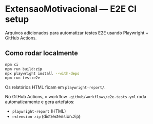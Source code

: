 # ExtensaoMotivacional — E2E CI setup

Arquivos adicionados para automatizar testes E2E usando Playwright + GitHub Actions.

## Como rodar localmente

```bash
npm ci
npm run build:zip
npx playwright install --with-deps
npm run test:e2e
```

Os relatórios HTML ficam em `playwright-report/`.

No GitHub Actions, o workflow `.github/workflows/e2e-tests.yml` roda automaticamente e gera artefatos:
- `playwright-report` (HTML)
- `extension-zip` (dist/extension.zip)
